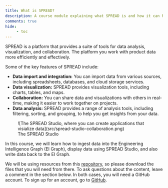 ```yaml
---
title: What is SPREAD?
description: A course module explaining what SPREAD is and how it can help you manage and visualize product data.
comments: true
hide:
     - toc
---
```


SPREAD is a platform that provides a suite of tools for data analysis, visualization, and collaboration. The platform you work with product data more efficiently and effectively.

Some of the key features of SPREAD include:

* **Data import and integration:** You can import data from various sources, including spreadsheets, databases, and cloud storage services.
* **Data visualization:** SPREAD provides visualization tools, including charts, tables, and maps.
* **Collaboration:** You can share data and visualizations with others in real-time, making it easier to work together on projects.
* **Data analysis:** SPREAD provides a range of analysis tools, including filtering, sorting, and grouping, to help you get insights from your data.

<figure markdown="span">
	![The SPREAD Studio, where you can create applications that visialize data](src/spread-studio-collaboration.png)
	<figcaption>The SPREAD Studio</figcaption>
</figure>

In this course, we will learn how to ingest data into the Engineering Intelligence Graph (EI Graph), display data using SPREAD Studio, and also write data back to the EI Graph.

We will be using resources from this [repository](), so please download the files that you will need from there. To ask questions about the content, leave a comment in the section below. In both cases, you will need a GitHub account. To sign up for an account, go to [GitHub](https://github.com).
